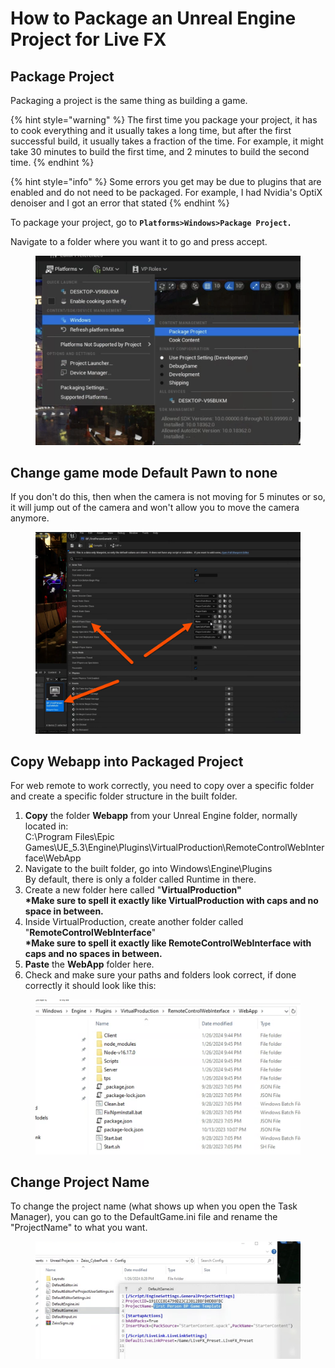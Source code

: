 # How to Package an Unreal Engine Project for Live FX

## Package Project

Packaging a project is the same thing as building a game.&#x20;

{% hint style="warning" %}
The first time you package your project, it has to cook everything and it usually takes a long time, but after the first successful build, it usually takes a fraction of the time. For example, it might take 30 minutes to build the first time, and 2 minutes to build the second time.
{% endhint %}

{% hint style="info" %}
Some errors you get may be due to plugins that are enabled and do not need to be packaged. For example, I had Nvidia's OptiX denoiser and I got an error that stated&#x20;
{% endhint %}

To package your project, go to **`Platforms>Windows>Package Project.`**

Navigate to a folder where you want it to go and press accept.

<figure><img src="../.gitbook/assets/image (121).png" alt=""><figcaption></figcaption></figure>

## Change game mode Default Pawn to none

If you don't do this, then when the camera is not moving for 5 minutes or so, it will jump out of the camera and won't allow you to move the camera anymore.&#x20;

<figure><img src="../.gitbook/assets/image.png" alt=""><figcaption></figcaption></figure>

## Copy Webapp into Packaged Project

For web remote to work correctly, you need to copy over a specific folder and create a specific folder structure in the built folder.&#x20;

1. **Copy** the folder **Webapp** from your Unreal Engine folder, normally located in:\
   C:\Program Files\Epic Games\UE\_5.3\Engine\Plugins\VirtualProduction\RemoteControlWebInterface\WebApp
2. Navigate to the built folder, go into Windows\Engine\Plugins\
   By default, there is only a folder called Runtime in there.&#x20;
3. Create a new folder here called "**VirtualProduction"**\
   **\*Make sure to spell it exactly like VirtualProduction with caps and no space in between.**
4. Inside VirtualProduction, create another folder called "**RemoteControlWebInterface**"\
   **\*Make sure to spell it exactly like RemoteControlWebInterface with caps and no spaces in between.**
5. **Paste** the **WebApp** folder here.&#x20;
6. Check and make sure your paths and folders look correct, if done correctly it should look like this:

<figure><img src="../.gitbook/assets/image (1).png" alt=""><figcaption></figcaption></figure>

## Change Project Name

To change the project name (what shows up when you open the Task Manager), you can go to the DefaultGame.ini file and rename the "ProjectName" to what you want.

<figure><img src="../.gitbook/assets/image (172).png" alt=""><figcaption></figcaption></figure>
